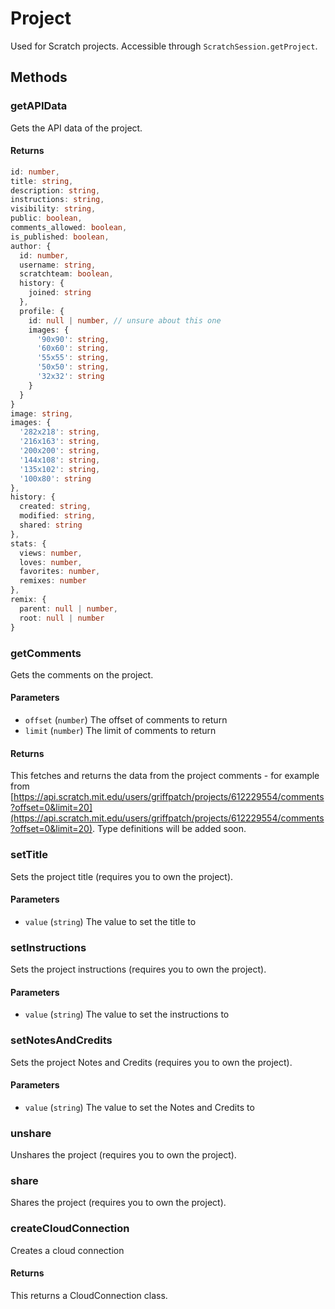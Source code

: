 # Project

Used for Scratch projects. Accessible through `ScratchSession.getProject`.

## Methods

### getAPIData

Gets the API data of the project.

#### Returns

```ts
id: number,
title: string,
description: string,
instructions: string,
visibility: string,
public: boolean,
comments_allowed: boolean,
is_published: boolean,
author: {
  id: number,
  username: string,
  scratchteam: boolean,
  history: {
    joined: string
  },
  profile: {
    id: null | number, // unsure about this one
    images: {
      '90x90': string,
      '60x60': string,
      '55x55': string,
      '50x50': string,
      '32x32': string
    }
  }
}
image: string,
images: {
  '282x218': string,
  '216x163': string,
  '200x200': string,
  '144x108': string,
  '135x102': string,
  '100x80': string
},
history: {
  created: string,
  modified: string,
  shared: string
},
stats: {
  views: number,
  loves: number,
  favorites: number,
  remixes: number
},
remix: {
  parent: null | number,
  root: null | number
}
```

### getComments

Gets the comments on the project.

#### Parameters

- `offset` (`number`) The offset of comments to return
- `limit` (`number`) The limit of comments to return

#### Returns

This fetches and returns the data from the project comments - for example from [https://api.scratch.mit.edu/users/griffpatch/projects/612229554/comments?offset=0&limit=20](https://api.scratch.mit.edu/users/griffpatch/projects/612229554/comments?offset=0&limit=20). Type definitions will be added soon.

### setTitle

Sets the project title (requires you to own the project).

#### Parameters

- `value` (`string`) The value to set the title to

### setInstructions

Sets the project instructions (requires you to own the project).

#### Parameters

- `value` (`string`) The value to set the instructions to

### setNotesAndCredits

Sets the project Notes and Credits (requires you to own the project).

#### Parameters

- `value` (`string`) The value to set the Notes and Credits to

### unshare

Unshares the project (requires you to own the project).

### share

Shares the project (requires you to own the project).

### createCloudConnection

Creates a cloud connection

#### Returns

This returns a CloudConnection class.
